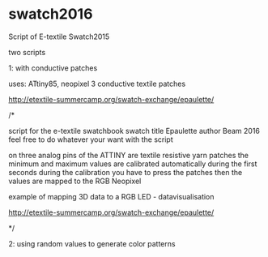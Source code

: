 # swatch2016
Script of E-textile Swatch2015

two scripts

1: with conductive patches

uses: ATtiny85, neopixel
3 conductive textile patches

http://etextile-summercamp.org/swatch-exchange/epaulette/

/*

script for the e-textile swatchbook swatch 
title Epaulette
author Beam
2016
feel free to do whatever your want with the script

on three analog pins of the ATTINY are textile resistive yarn patches
the  minimum and maximum values are calibrated automatically during the first seconds
during the calibration you have to press the patches
then the values are mapped to the RGB Neopixel

example of mapping 3D data to a RGB LED - datavisualisation

http://etextile-summercamp.org/swatch-exchange/epaulette/

*/

2: using random values to generate color patterns


